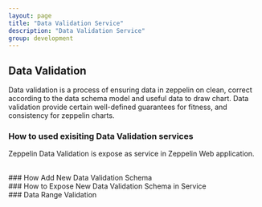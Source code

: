 ```yaml
---
layout: page
title: "Data Validation Service"
description: "Data Validation Service"
group: development
---
```


## Data Validation

Data validation is a process of ensuring data in zeppelin on clean, correct according to the data schema model and useful data to draw chart. Data validation provide certain well-defined guarantees for fitness, and consistency for zeppelin charts.


### How to used exisiting Data Validation services
Zeppelin Data Validation is expose as service in Zeppelin Web application.

<br />
### How Add New Data Validation Schema

<br />
### How to Expose New Data Validation Schema in Service

<br />
### Data Range Validation 
